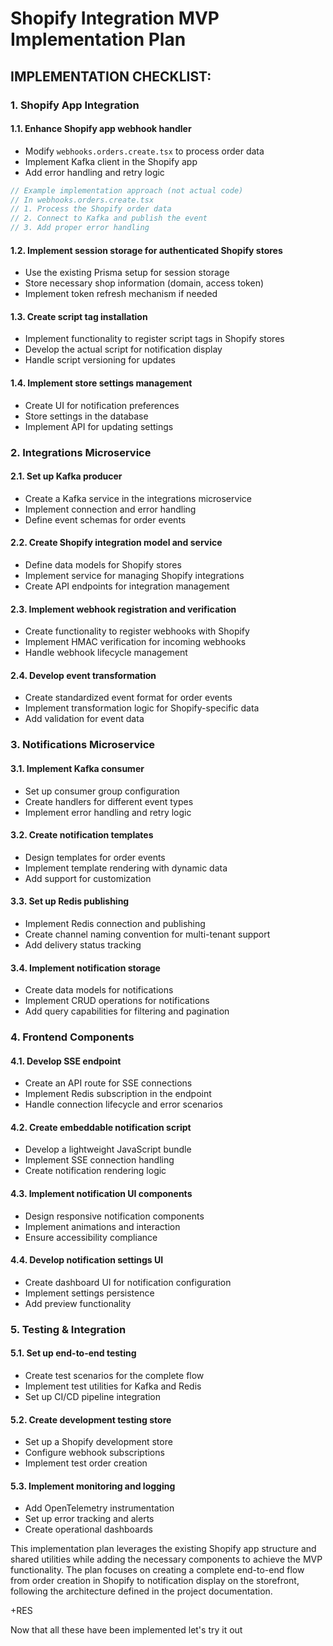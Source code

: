 # Shopify Integration MVP Implementation Plan

## IMPLEMENTATION CHECKLIST:

### 1. Shopify App Integration

#### 1.1. Enhance Shopify app webhook handler

* Modify `webhooks.orders.create.tsx` to process order data
* Implement Kafka client in the Shopify app
* Add error handling and retry logic

```typescript
// Example implementation approach (not actual code)
// In webhooks.orders.create.tsx
// 1. Process the Shopify order data
// 2. Connect to Kafka and publish the event
// 3. Add proper error handling
```

#### 1.2. Implement session storage for authenticated Shopify stores

* Use the existing Prisma setup for session storage
* Store necessary shop information (domain, access token)
* Implement token refresh mechanism if needed

#### 1.3. Create script tag installation

* Implement functionality to register script tags in Shopify stores
* Develop the actual script for notification display
* Handle script versioning for updates

#### 1.4. Implement store settings management

* Create UI for notification preferences
* Store settings in the database
* Implement API for updating settings

### 2. Integrations Microservice

#### 2.1. Set up Kafka producer

* Create a Kafka service in the integrations microservice
* Implement connection and error handling
* Define event schemas for order events

#### 2.2. Create Shopify integration model and service

* Define data models for Shopify stores
* Implement service for managing Shopify integrations
* Create API endpoints for integration management

#### 2.3. Implement webhook registration and verification

* Create functionality to register webhooks with Shopify
* Implement HMAC verification for incoming webhooks
* Handle webhook lifecycle management

#### 2.4. Develop event transformation

* Create standardized event format for order events
* Implement transformation logic for Shopify-specific data
* Add validation for event data

### 3. Notifications Microservice

#### 3.1. Implement Kafka consumer

* Set up consumer group configuration
* Create handlers for different event types
* Implement error handling and retry logic

#### 3.2. Create notification templates

* Design templates for order events
* Implement template rendering with dynamic data
* Add support for customization

#### 3.3. Set up Redis publishing

* Implement Redis connection and publishing
* Create channel naming convention for multi-tenant support
* Add delivery status tracking

#### 3.4. Implement notification storage

* Create data models for notifications
* Implement CRUD operations for notifications
* Add query capabilities for filtering and pagination

### 4. Frontend Components

#### 4.1. Develop SSE endpoint

* Create an API route for SSE connections
* Implement Redis subscription in the endpoint
* Handle connection lifecycle and error scenarios

#### 4.2. Create embeddable notification script

* Develop a lightweight JavaScript bundle
* Implement SSE connection handling
* Create notification rendering logic

#### 4.3. Implement notification UI components

* Design responsive notification components
* Implement animations and interaction
* Ensure accessibility compliance

#### 4.4. Develop notification settings UI

* Create dashboard UI for notification configuration
* Implement settings persistence
* Add preview functionality

### 5. Testing & Integration

#### 5.1. Set up end-to-end testing

* Create test scenarios for the complete flow
* Implement test utilities for Kafka and Redis
* Set up CI/CD pipeline integration

#### 5.2. Create development testing store

* Set up a Shopify development store
* Configure webhook subscriptions
* Implement test order creation

#### 5.3. Implement monitoring and logging

* Add OpenTelemetry instrumentation
* Set up error tracking and alerts
* Create operational dashboards

This implementation plan leverages the existing Shopify app structure and shared utilities while adding the necessary components to achieve the MVP functionality. The plan focuses on creating a complete end-to-end flow from order creation in Shopify to notification display on the storefront, following the architecture defined in the project documentation.

+RES

Now that all these have been implemented let's try it out

